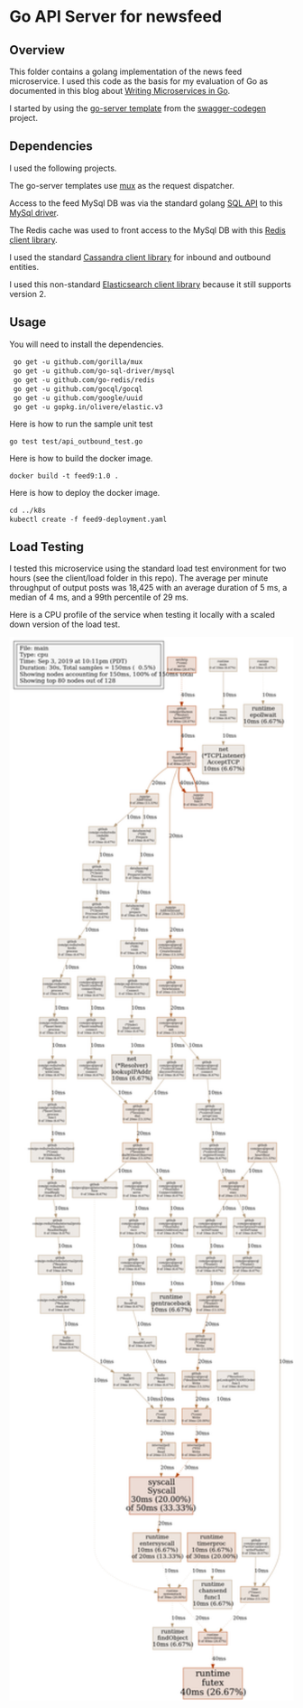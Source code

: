 # Go API Server for newsfeed

## Overview

This folder contains a golang implementation of the news feed microservice. I used this code as the basis for my evaluation of Go as documented in this blog about [Writing Microservices in Go](http://glennengstrand.info/software/architecture/microservice/golang).

I started by using the [go-server template](https://github.com/swagger-api/swagger-codegen/tree/master/modules/swagger-codegen/src/main/resources/go-server) from the [swagger-codegen](https://github.com/swagger-api/swagger-codegen) project.

## Dependencies

I used the following projects.

The go-server templates use [mux](https://github.com/gorilla/mux) as the request dispatcher.

Access to the feed MySql DB was via the standard golang [SQL API](https://golang.org/pkg/database/sql/) to this [MySql driver](https://github.com/go-sql-driver/mysql/).

The Redis cache was used to front access to the MySql DB with this [Redis client library](https://github.com/go-redis/redis).

I used the standard [Cassandra client library](https://github.com/gocql/gocql) for inbound and outbound entities.

I used this non-standard [Elasticsearch client library](https://olivere.github.io/elastic/) because it still supports version 2.

## Usage

You will need to install the dependencies.

```
 go get -u github.com/gorilla/mux
 go get -u github.com/go-sql-driver/mysql
 go get -u github.com/go-redis/redis
 go get -u github.com/gocql/gocql
 go get -u github.com/google/uuid
 go get -u gopkg.in/olivere/elastic.v3
```

Here is how to run the sample unit test

```
go test test/api_outbound_test.go
```

Here is how to build the docker image.

```
docker build -t feed9:1.0 .
```

Here is how to deploy the docker image.

```
cd ../k8s
kubectl create -f feed9-deployment.yaml
```

## Load Testing

I tested this microservice using the standard load test environment for two hours (see the client/load folder in this repo). The average per minute throughput of output posts was 18,425 with an average duration of 5 ms, a median of 4 ms, and a 99th percentile of 29 ms.

Here is a CPU profile of the service when testing it locally with a scaled down version of the load test.

<img src="pprof001.png" width="1600" />

